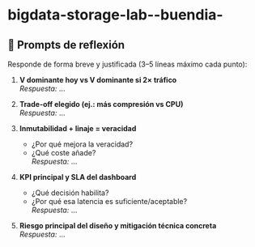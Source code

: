 # bigdata-storage-lab--buendia-
## 📌 Prompts de reflexión

Responde de forma breve y justificada (3–5 líneas máximo cada punto):

1. **V dominante hoy vs V dominante si 2× tráfico**  
   _Respuesta:_ …

2. **Trade-off elegido (ej.: más compresión vs CPU)**  
   _Respuesta:_ …

3. **Inmutabilidad + linaje = veracidad**  
   - ¿Por qué mejora la veracidad?  
   - ¿Qué coste añade?  
   _Respuesta:_ …

4. **KPI principal y SLA del dashboard**  
   - ¿Qué decisión habilita?  
   - ¿Por qué esa latencia es suficiente/aceptable?  
   _Respuesta:_ …

5. **Riesgo principal del diseño y mitigación técnica concreta**  
   _Respuesta:_ …
